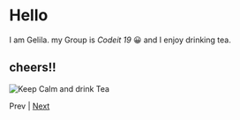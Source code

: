 # Hello

I am Gelila. my Group is _Codeit 19_ :grinning: and I enjoy drinking tea.

## cheers!!

![Keep Calm and drink Tea](https://user-images.githubusercontent.com/62214717/81563897-395d9300-9397-11ea-96d1-74aef6e3a6cf.jpg)

Prev | [Next ](Anna.md)
